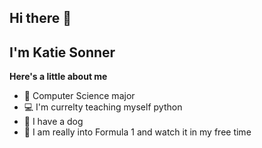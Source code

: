 ## Hi there 👋

## I'm Katie Sonner


**Here's a little about me**

* 📘 Computer Science major
* 💻 I'm currelty teaching myself python
* 🐶 I have a dog
* 🚗 I am really into Formula 1 and watch it in my free time 

